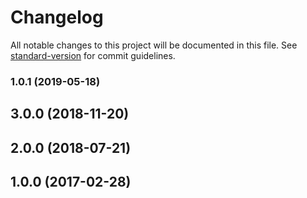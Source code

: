 # Changelog

All notable changes to this project will be documented in this file. See [standard-version](https://github.com/conventional-changelog/standard-version) for commit guidelines.

### 1.0.1 (2019-05-18)



## 3.0.0 (2018-11-20)



## 2.0.0 (2018-07-21)



## 1.0.0 (2017-02-28)
